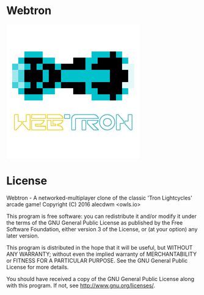 # Webtron
![WebtronLogo](https://raw.githubusercontent.com/alecdwm/webtron/master/logo.png)

# License
Webtron - A networked-multiplayer clone of the classic 'Tron Lightcycles' arcade game!
Copyright (C) 2016 alecdwm <owls.io>

This program is free software: you can redistribute it and/or modify
it under the terms of the GNU General Public License as published by
the Free Software Foundation, either version 3 of the License, or
(at your option) any later version.

This program is distributed in the hope that it will be useful,
but WITHOUT ANY WARRANTY; without even the implied warranty of
MERCHANTABILITY or FITNESS FOR A PARTICULAR PURPOSE.  See the
GNU General Public License for more details.

You should have received a copy of the GNU General Public License
along with this program.  If not, see <http://www.gnu.org/licenses/>.
